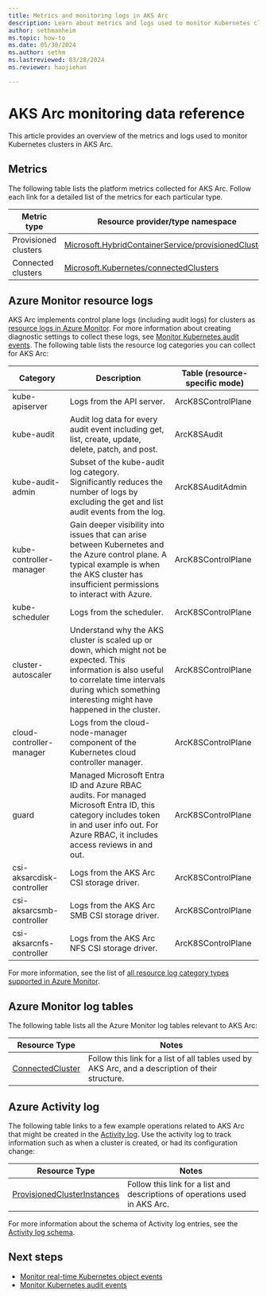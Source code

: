 ```yaml
---
title: Metrics and monitoring logs in AKS Arc
description: Learn about metrics and logs used to monitor Kubernetes clusters in AKS Arc.
author: sethmanheim
ms.topic: how-to
ms.date: 05/30/2024
ms.author: sethm 
ms.lastreviewed: 03/28/2024
ms.reviewer: haojiehan

---
```


# AKS Arc monitoring data reference

This article provides an overview of the metrics and logs used to monitor Kubernetes clusters in AKS Arc.

## Metrics

The following table lists the platform metrics collected for AKS Arc. Follow each link for a detailed list of the metrics for each particular type.

| Metric type           | Resource provider/type namespace                       |
|-----------------------|--------------------------------------------------------|
| Provisioned clusters  | [Microsoft.HybridContainerService/provisionedClusters](/azure/azure-monitor/reference/supported-metrics/microsoft-hybridcontainerservice-provisionedclusters-metrics)   |
| Connected clusters    | [Microsoft.Kubernetes/connectedClusters](/azure/azure-monitor/reference/supported-metrics/microsoft-kubernetes-connectedclusters-metrics)                 |

## Azure Monitor resource logs

AKS Arc implements control plane logs (including audit logs) for clusters as [resource logs in Azure Monitor](/azure/azure-monitor/essentials/resource-logs). For more information about creating diagnostic settings to collect these logs, see [Monitor Kubernetes audit events](/azure/aks/hybrid/kubernetes-monitor-audit-events). The following table lists the resource log categories you can collect for AKS Arc:

| Category                   | Description                                                                                                                                                                                                   | Table (resource-specific mode)  |
|----------------------------|---------------------------------------------------------------------------------------------------------------------------------------------------------------------------------------------------------------|---------------------------------|
| kube-apiserver             | Logs from the API server.                                                                                                                                                                                     | ArcK8SControlPlane             |
| kube-audit                 | Audit log data for every audit event including get, list, create, update, delete, patch, and post.                                                                                                            | ArcK8SAudit                     |
| kube-audit-admin           | Subset of the kube-audit log category. Significantly reduces the number of logs by excluding the get and list audit events from the log.                                                                      | ArcK8SAuditAdmin                |
| kube-controller-manager    | Gain deeper visibility into issues that can arise between Kubernetes and the Azure control plane. A typical example is when the AKS cluster has insufficient permissions to interact with Azure.                     | ArcK8SControlPlane              |
| kube-scheduler             | Logs from the scheduler.                                                                                                                                                                                      | ArcK8SControlPlane             |
| cluster-autoscaler         | Understand why the AKS cluster is scaled up or down, which might not be expected. This information is also useful to correlate time intervals during which something interesting might have happened in the cluster.  | ArcK8SControlPlane              |
| cloud-controller-manager   | Logs from the cloud-node-manager component of the Kubernetes cloud controller manager.                                                                                                                        | ArcK8SControlPlane              |
| guard                      | Managed Microsoft Entra ID and Azure RBAC audits. For managed Microsoft Entra ID, this category includes token in and user info out. For Azure RBAC, it includes access reviews in and out.                   | ArcK8SControlPlane              |
| csi-aksarcdisk-controller  | Logs from the AKS Arc CSI storage driver.                                                                                                                                                                     | ArcK8SControlPlane             |
| csi-aksarcsmb-controller   | Logs from the AKS Arc SMB CSI storage driver.                                                                                                                                                                 | ArcK8SControlPlane             |
| csi-aksarcnfs-controller   | Logs from the AKS Arc NFS CSI storage driver.                                                                                                                                                                 | ArcK8SControlPlane             |

For more information, see the list of [all resource log category types supported in Azure Monitor](/azure/azure-monitor/essentials/resource-logs-schema).

## Azure Monitor log tables

The following table lists all the Azure Monitor log tables relevant to AKS Arc:

| Resource Type     | Notes                                                                                            |
|-------------------|--------------------------------------------------------------------------------------------------|
| [ConnectedCluster](/azure/azure-monitor/logs/manage-logs-tables)  | Follow this link for a list of all tables used by AKS Arc, and a description of their structure.  |

## Azure Activity log

The following table links to a few example operations related to AKS Arc that might be created in the [Activity log](/azure/azure-monitor/essentials/activity-log-insights). Use the activity log to track information such as when a cluster is created, or had its configuration change:

| Resource Type                | Notes                                                                            |
|------------------------------|----------------------------------------------------------------------------------|
| [ProvisionedClusterInstances](/rest/api/hybridcontainer/provisioned-cluster-instances)  | Follow this link for a list and descriptions of operations used in AKS Arc.  |

For more information about the schema of Activity log entries, see the [Activity log schema](/azure/azure-monitor/essentials/activity-log-schema).

## Next steps

- [Monitor real-time Kubernetes object events](kubernetes-monitor-object-events.md)
- [Monitor Kubernetes audit events](kubernetes-monitor-audit-events.md)
